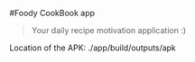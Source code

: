 #Foody CookBook app
> Your daily recipe motivation application :)

Location of the APK: ./app/build/outputs/apk